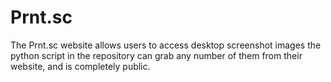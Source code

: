 # Prnt.sc
The Prnt.sc website allows users to access desktop screenshot images
the python script in the repository can grab any number of them from their website, and is completely public.
